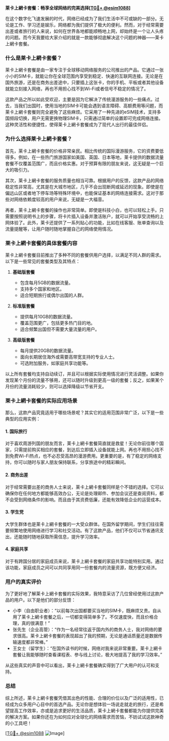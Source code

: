 **莱卡上網卡套餐：畅享全球网络的完美选择[[TG💪+ @esim1088](https://t.me/s/esim1088)]**

在这个数字化飞速发展的时代，网络已经成为了我们生活中不可或缺的一部分。无论是工作、学习还是娱乐，网络都为我们提供了极大的便利。然而，对于经常需要出差或者旅行的人来说，如何在世界各地都能顺畅地上网，却始终是一个让人头疼的问题。而今天我要给大家介绍的就是一款能够彻底解决这个问题的神器——莱卡上網卡套餐。

### **什么是莱卡上網卡套餐？**

莱卡上網卡套餐是由一家专注于全球移动网络服务的公司推出的产品。它通过一张小小的SIM卡，就能让你在全球范围内享受到稳定、快速的互联网连接。无论是在国外旅游，还是在商务出差途中，只要插上这张卡，你的手机、平板或者其他设备就能立刻接入网络，再也不用担心找不到Wi-Fi或者信号不稳定的情况了。

这款产品之所以如此受欢迎，主要是因为它解决了传统漫游服务的一些痛点。过去，当我们出国时，使用当地的SIM卡可能会遇到语言障碍、高额费用等问题，而莱卡上網卡套餐则完全避免了这些麻烦。它采用了一种先进的eSIM技术，支持多国频段切换，用户无需更换物理SIM卡，只需通过简单的设置即可完成网络连接。这种灵活性和便捷性，使得莱卡上網卡套餐成为了现代人出行的最佳伴侣。

### **为什么选择莱卡上網卡套餐？**

首先，莱卡上網卡套餐的价格非常亲民。相比传统的国际漫游服务，它的资费要低得多。例如，在一些热门旅游国家如美国、英国、日本等地，莱卡提供的数据流量套餐不仅覆盖范围广，而且价格实惠。对于预算有限的朋友来说，这无疑是一个巨大的吸引力。

其次，莱卡上網卡套餐的服务质量也相当可靠。根据用户的反馈，这款产品的网络稳定性非常高，尤其是在大城市地区，几乎不会出现断网或延迟的现象。即使是在偏远山区或者地下停车场等特殊环境中，也能保证基本的网络连接需求。这对于那些对网络依赖度较高的用户来说，无疑是一大福音。

再者，莱卡上網卡套餐的操作也非常简单。即使是科技小白，也可以轻松上手。只需要按照说明书上的步骤，将卡片插入设备并激活账户，就可以开始享受流畅的上网体验了。此外，莱卡还提供了一系列贴心的功能，比如在线客服、账单查询以及流量提醒等，让用户随时随地掌握自己的网络使用情况。

### **莱卡上網卡套餐的具体套餐内容**

莱卡上網卡套餐目前推出了多种不同的套餐供用户选择，以满足不同人群的需求。以下是一些常见的套餐类型及其特点：

1. **基础版套餐**  
   - 包含每月5GB的数据流量。  
   - 支持多个国家和地区。  
   - 适合短期旅行或偶尔出国的人群。  

2. **标准版套餐**  
   - 提供每月10GB的数据流量。  
   - 覆盖范围更广，包括更多热门目的地。  
   - 适合频繁出国但不需要大量流量的用户。  

3. **高级版套餐**  
   - 每月提供20GB的数据流量。  
   - 面向长期居住海外或需要高带宽支持的专业人士。  
   - 可选附加服务，如家庭共享功能等。  

以上所有套餐均支持自动续订，并且可以根据实际使用情况进行灵活调整。如果你发现某个月份的流量不够用，还可以随时升级到更高一级的套餐；反之，如果某个月份的流量消耗较少，则可以选择降级以节省开支。

### **莱卡上網卡套餐的实际应用场景**

那么，这款产品究竟适用于哪些场景呢？其实它的适用范围非常广泛，以下是一些典型的应用实例：

#### **1. 国际旅行**
对于喜欢周游列国的朋友而言，莱卡上網卡套餐简直就是救星！无论你前往哪个国家，只需提前购买相应的套餐，到达后立即插入设备就能上网。再也不用担心找不到免费Wi-Fi热点，也不必忍受高昂的漫游费用。更重要的是，有了稳定的网络支持，你可以随时与家人朋友保持联系，分享旅途中的精彩瞬间。

#### **2. 商务出差**
对于经常需要出差的商务人士来说，莱卡上網卡套餐同样是个不错的选择。它可以确保你在任何地方都能够高效办公，无论是处理邮件、参加会议还是查阅资料，都不会受到网络条件的影响。而且由于其资费低廉，还能有效降低企业的运营成本。

#### **3. 学生党**
大学生群体也是莱卡上網卡套餐的一大受众群体。在国外留学期间，学生们往往需要频繁地使用网络进行学习和社交活动。有了这款产品，他们不仅可以节省通讯支出，还能随时随地获取所需信息，提升学习效率。

#### **4. 家庭共享**
对于有跨国分居的家庭成员来说，莱卡上網卡套餐的家庭共享功能特别实用。通过该功能，家庭成员之间可以共同享用同一份套餐内的流量资源，既方便又经济。

### **用户的真实评价**

为了更好地了解莱卡上網卡套餐的实际效果，我特意采访了几位曾经使用过这款产品的用户。以下是他们的部分反馈：

- 小李（自由职业者）：“以前每次出国都要买当地的SIM卡，既麻烦又贵。自从用了莱卡上網卡套餐之后，一切都变得简单多了。不仅速度快，而且价格合理，真的很满意！”
- 张先生（企业高管）：“作为一名经常往返于国内外的商务人士，我对网络的要求很高。莱卡上網卡套餐的表现超出了我的预期，无论是通话质量还是数据传输速度都非常棒。”
- 王女士（留学生）：“在国外读书的时候，网络对我来说非常重要。莱卡上網卡套餐让我能够随时查看课程表、参与线上讨论，极大地提高了我的学习效率。”

从这些真实的声音中可以看出，莱卡上網卡套餐确实得到了广大用户的认可和支持。

### **总结**

综上所述，莱卡上網卡套餐凭借其出色的性能、合理的价位以及广泛的适用性，已经成为众多用户心目中的首选产品。无论你是想体验一场说走就走的旅行，还是希望提高工作效率，亦或是追求更好的生活品质，莱卡上網卡套餐都能为你提供完美的解决方案。如果你还在为如何应对全球化的网络需求而苦恼，不妨试试这款神奇的小工具吧！

[[TG💪+ @esim1088](https://t.me/s/esim1088) ![Image](https://i.postimg.cc/4NQfJmqS/Snipaste-2025-05-13-00-14-12.png)]